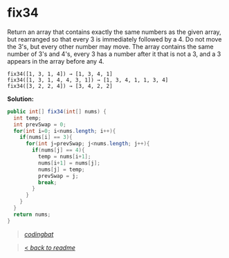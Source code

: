 # fix34

Return an array that contains exactly the same numbers as the given array, but rearranged so that every 3 is immediately followed by a 4. Do not move the 3's, but every other number may move. The array contains the same number of 3's and 4's, every 3 has a number after it that is not a 3, and a 3 appears in the array before any 4.

```
fix34([1, 3, 1, 4]) → [1, 3, 4, 1]
fix34([1, 3, 1, 4, 4, 3, 1]) → [1, 3, 4, 1, 1, 3, 4]
fix34([3, 2, 2, 4]) → [3, 4, 2, 2]
```

**Solution:**

```java
public int[] fix34(int[] nums) {
  int temp;
  int prevSwap = 0;
  for(int i=0; i<nums.length; i++){
    if(nums[i] == 3){
      for(int j=prevSwap; j<nums.length; j++){
        if(nums[j] == 4){
          temp = nums[i+1];
          nums[i+1] = nums[j];
          nums[j] = temp;
          prevSwap = j;
          break;
        }
      }
    }
  }
  return nums;
}
```

> _[codingbat](https://codingbat.com/prob/p159339)_

> [< _back to readme_](FINDREPLACEREADME)